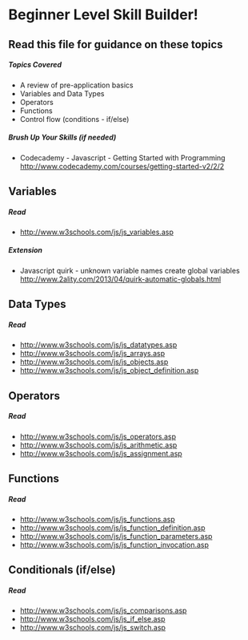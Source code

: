 # Beginner Level Skill Builder!

## Read this file for guidance on these topics

##### Topics Covered

- A review of pre-application basics
- Variables and Data Types
- Operators
- Functions
- Control flow (conditions - if/else)

##### Brush Up Your Skills (if needed)
- Codecademy - Javascript - Getting Started with Programming
<http://www.codecademy.com/courses/getting-started-v2/2/2>

## Variables

##### Read
- <http://www.w3schools.com/js/js_variables.asp>

##### Extension

- Javascript quirk - unknown variable names create global variables
<http://www.2ality.com/2013/04/quirk-automatic-globals.html>

## Data Types

##### Read
- <http://www.w3schools.com/js/js_datatypes.asp>
- <http://www.w3schools.com/js/js_arrays.asp>
- <http://www.w3schools.com/js/js_objects.asp>
- <http://www.w3schools.com/js/js_object_definition.asp>

## Operators

##### Read
- <http://www.w3schools.com/js/js_operators.asp>
- <http://www.w3schools.com/js/js_arithmetic.asp>
- <http://www.w3schools.com/js/js_assignment.asp>

## Functions

##### Read
- <http://www.w3schools.com/js/js_functions.asp>
- <http://www.w3schools.com/js/js_function_definition.asp>
- <http://www.w3schools.com/js/js_function_parameters.asp>
- <http://www.w3schools.com/js/js_function_invocation.asp>

## Conditionals (if/else)

##### Read
- <http://www.w3schools.com/js/js_comparisons.asp>
- <http://www.w3schools.com/js/js_if_else.asp>
- <http://www.w3schools.com/js/js_switch.asp>
